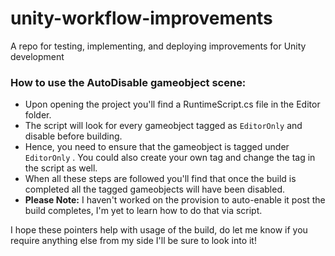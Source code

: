 # unity-workflow-improvements
 A repo for testing, implementing, and deploying improvements for Unity development

### How to use the AutoDisable gameobject scene:
- Upon opening the project you'll find a RuntimeScript.cs  file in the Editor folder.
- The script will look for every gameobject tagged as `EditorOnly` and disable before building.
- Hence, you need to ensure that the gameobject is tagged under `EditorOnly` . You could also create your own tag and change the tag in the script as well.
- When all these steps are followed you'll find that once the build is completed all the tagged gameobjects will have been disabled.
- **Please Note:** I haven't worked on the provision to auto-enable it post the build completes, I'm yet to learn how to do that via script.

I hope these pointers help with usage of the build, do let me know if you require anything else from my side I'll be sure to look into it! 
